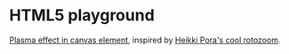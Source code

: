 # HTML5 playground

[Plasma effect in canvas element](http://tkareine.github.com/html5_playground/canvas_plasma.html),
inspired by [Heikki Pora's cool rotozoom](http://heikkipora.github.com/Web_Playground/rotozoom/).
